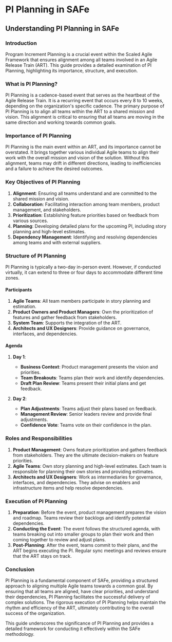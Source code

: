 # PI Planning in SAFe

## Understanding PI Planning in SAFe

### Introduction

Program Increment  Planning is a crucial event within the Scaled Agile Framework  that ensures alignment among all teams involved in an Agile Release Train (ART). This guide provides a detailed examination of PI Planning, highlighting its importance, structure, and execution.

### What is PI Planning?

PI Planning is a cadence-based event that serves as the heartbeat of the Agile Release Train. It is a recurring event that occurs every 8 to 10 weeks, depending on the organization's specific cadence. The primary purpose of PI Planning is to align all teams within the ART to a shared mission and vision. This alignment is critical to ensuring that all teams are moving in the same direction and working towards common goals.

### Importance of PI Planning

PI Planning is the main event within an ART, and its importance cannot be overstated. It brings together various individual Agile teams to align their work with the overall mission and vision of the solution. Without this alignment, teams may drift in different directions, leading to inefficiencies and a failure to achieve the desired outcomes.

### Key Objectives of PI Planning

1. **Alignment**: Ensuring all teams understand and are committed to the shared mission and vision.
2. **Collaboration**: Facilitating interaction among team members, product management, and stakeholders.
3. **Prioritization**: Establishing feature priorities based on feedback from various sources.
4. **Planning**: Developing detailed plans for the upcoming PI, including story planning and high-level estimates.
5. **Dependency Management**: Identifying and resolving dependencies among teams and with external suppliers.

### Structure of PI Planning

PI Planning is typically a two-day in-person event. However, if conducted virtually, it can extend to three or four days to accommodate different time zones.

#### Participants

1. **Agile Teams**: All team members participate in story planning and estimation.
2. **Product Owners and Product Managers**: Own the prioritization of features and gather feedback from stakeholders.
3. **System Team**: Supports the integration of the ART.
4. **Architects and UX Designers**: Provide guidance on governance, interfaces, and dependencies.

#### Agenda

1. **Day 1**:
   - **Business Context**: Product management presents the vision and priorities.
   - **Team Breakouts**: Teams plan their work and identify dependencies.
   - **Draft Plan Review**: Teams present their initial plans and get feedback.

2. **Day 2**:
   - **Plan Adjustments**: Teams adjust their plans based on feedback.
   - **Management Review**: Senior leaders review and provide final adjustments.
   - **Confidence Vote**: Teams vote on their confidence in the plan.

### Roles and Responsibilities

1. **Product Management**: Owns feature prioritization and gathers feedback from stakeholders. They are the ultimate decision-makers on feature priorities.
2. **Agile Teams**: Own story planning and high-level estimates. Each team is responsible for planning their own stories and providing estimates.
3. **Architects and UX Designers**: Work as intermediaries for governance, interfaces, and dependencies. They advise on enablers and infrastructure items and help resolve dependencies.

### Execution of PI Planning

1. **Preparation**: Before the event, product management prepares the vision and roadmap. Teams review their backlogs and identify potential dependencies.
2. **Conducting the Event**: The event follows the structured agenda, with teams breaking out into smaller groups to plan their work and then coming together to review and adjust plans.
3. **Post-Planning**: After the event, teams commit to their plans, and the ART begins executing the PI. Regular sync meetings and reviews ensure that the ART stays on track.

### Conclusion

PI Planning is a fundamental component of SAFe, providing a structured approach to aligning multiple Agile teams towards a common goal. By ensuring that all teams are aligned, have clear priorities, and understand their dependencies, PI Planning facilitates the successful delivery of complex solutions. The rigorous execution of PI Planning helps maintain the rhythm and efficiency of the ART, ultimately contributing to the overall success of the organization.

This guide underscores the significance of PI Planning and provides a detailed framework for conducting it effectively within the SAFe methodology.